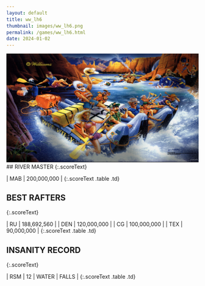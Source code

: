 ```yaml
---
layout: default
title: ww_lh6
thumbnail: images/ww_lh6.png
permalink: /games/ww_lh6.html
date: 2024-01-02
---
```


<img src="../images/ww_lh6.png" class="gameThumbnail img-fluid mx-auto align-middle">
## RIVER MASTER
{:.scoreText}

| MAB | 200,000,000 | 
{:.scoreText .table .td}

## BEST RAFTERS
{:.scoreText}

| RU | 188,692,560 | 
| DEN | 120,000,000 | 
| CG | 100,000,000 | 
| TEX | 90,000,000 | 
{:.scoreText .table .td}

## INSANITY RECORD
{:.scoreText}

| RSM | 12 | WATER | FALLS | 
{:.scoreText .table .td}
